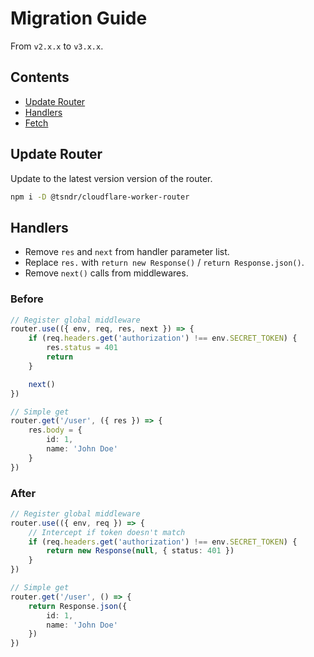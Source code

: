 # Migration Guide

From `v2.x.x` to `v3.x.x`.


## Contents

- [Update Router](#update-router)
- [Handlers](#handlers)
- [Fetch](#fetch--routerhandle)


## Update Router

Update to the latest version version of the router.

```bash
npm i -D @tsndr/cloudflare-worker-router
```


## Handlers

- Remove `res` and `next` from handler parameter list.
- Replace `res.` with `return new Response()` / `return Response.json()`.
- Remove `next()` calls from middlewares.


### Before

```typescript
// Register global middleware
router.use(({ env, req, res, next }) => {
    if (req.headers.get('authorization') !== env.SECRET_TOKEN) {
        res.status = 401
        return
    }

    next()
})

// Simple get
router.get('/user', ({ res }) => {
    res.body = {
        id: 1,
        name: 'John Doe'
    }
})
```


### After

```typescript
// Register global middleware
router.use(({ env, req }) => {
    // Intercept if token doesn't match
    if (req.headers.get('authorization') !== env.SECRET_TOKEN) {
        return new Response(null, { status: 401 })
    }
})

// Simple get
router.get('/user', () => {
    return Response.json({
        id: 1,
        name: 'John Doe'
    })
})
```
